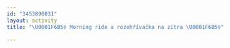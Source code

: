 ```yaml
---
id: "3453898031"
layout: activity
title: "\U0001F6B5‍♀️ Morning ride a rozehřívačka na zítra \U0001F6B5‍♀️"

---
```

